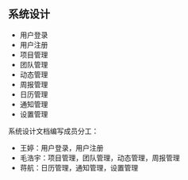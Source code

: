 ## 系统设计

+ 用户登录
+ 用户注册
+ 项目管理
+ 团队管理
+ 动态管理
+ 周报管理
+ 日历管理
+ 通知管理
+ 设置管理

系统设计文档编写成员分工：

+ 王婷：用户登录，用户注册
+ 毛浩宇：项目管理，团队管理，动态管理，周报管理
+ 蒋航：日历管理，通知管理，设置管理